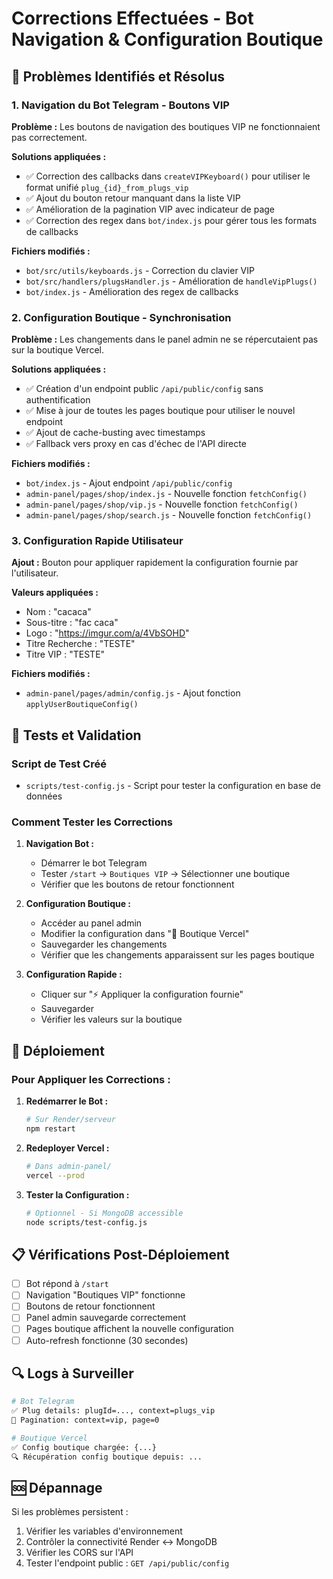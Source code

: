 # Corrections Effectuées - Bot Navigation & Configuration Boutique

## 🐛 Problèmes Identifiés et Résolus

### 1. **Navigation du Bot Telegram - Boutons VIP**

**Problème :** Les boutons de navigation des boutiques VIP ne fonctionnaient pas correctement.

**Solutions appliquées :**
- ✅ Correction des callbacks dans `createVIPKeyboard()` pour utiliser le format unifié `plug_{id}_from_plugs_vip`
- ✅ Ajout du bouton retour manquant dans la liste VIP 
- ✅ Amélioration de la pagination VIP avec indicateur de page
- ✅ Correction des regex dans `bot/index.js` pour gérer tous les formats de callbacks

**Fichiers modifiés :**
- `bot/src/utils/keyboards.js` - Correction du clavier VIP
- `bot/src/handlers/plugsHandler.js` - Amélioration de `handleVipPlugs()`
- `bot/index.js` - Amélioration des regex de callbacks

### 2. **Configuration Boutique - Synchronisation**

**Problème :** Les changements dans le panel admin ne se répercutaient pas sur la boutique Vercel.

**Solutions appliquées :**
- ✅ Création d'un endpoint public `/api/public/config` sans authentification
- ✅ Mise à jour de toutes les pages boutique pour utiliser le nouvel endpoint
- ✅ Ajout de cache-busting avec timestamps
- ✅ Fallback vers proxy en cas d'échec de l'API directe

**Fichiers modifiés :**
- `bot/index.js` - Ajout endpoint `/api/public/config`
- `admin-panel/pages/shop/index.js` - Nouvelle fonction `fetchConfig()`
- `admin-panel/pages/shop/vip.js` - Nouvelle fonction `fetchConfig()`
- `admin-panel/pages/shop/search.js` - Nouvelle fonction `fetchConfig()`

### 3. **Configuration Rapide Utilisateur**

**Ajout :** Bouton pour appliquer rapidement la configuration fournie par l'utilisateur.

**Valeurs appliquées :**
- Nom : "cacaca"
- Sous-titre : "fac caca"  
- Logo : "https://imgur.com/a/4VbSOHD"
- Titre Recherche : "TESTE"
- Titre VIP : "TESTE"

**Fichiers modifiés :**
- `admin-panel/pages/admin/config.js` - Ajout fonction `applyUserBoutiqueConfig()`

## 🔧 Tests et Validation

### Script de Test Créé
- `scripts/test-config.js` - Script pour tester la configuration en base de données

### Comment Tester les Corrections

1. **Navigation Bot :**
   - Démarrer le bot Telegram
   - Tester `/start` → `Boutiques VIP` → Sélectionner une boutique
   - Vérifier que les boutons de retour fonctionnent

2. **Configuration Boutique :**
   - Accéder au panel admin
   - Modifier la configuration dans "🏪 Boutique Vercel"
   - Sauvegarder les changements
   - Vérifier que les changements apparaissent sur les pages boutique

3. **Configuration Rapide :**
   - Cliquer sur "⚡ Appliquer la configuration fournie"
   - Sauvegarder
   - Vérifier les valeurs sur la boutique

## 🚀 Déploiement

### Pour Appliquer les Corrections :

1. **Redémarrer le Bot :**
   ```bash
   # Sur Render/serveur
   npm restart
   ```

2. **Redeployer Vercel :**
   ```bash
   # Dans admin-panel/
   vercel --prod
   ```

3. **Tester la Configuration :**
   ```bash
   # Optionnel - Si MongoDB accessible
   node scripts/test-config.js
   ```

## 📋 Vérifications Post-Déploiement

- [ ] Bot répond à `/start`
- [ ] Navigation "Boutiques VIP" fonctionne
- [ ] Boutons de retour fonctionnent
- [ ] Panel admin sauvegarde correctement
- [ ] Pages boutique affichent la nouvelle configuration
- [ ] Auto-refresh fonctionne (30 secondes)

## 🔍 Logs à Surveiller

```bash
# Bot Telegram
✅ Plug details: plugId=..., context=plugs_vip
🔄 Pagination: context=vip, page=0

# Boutique Vercel  
✅ Config boutique chargée: {...}
🔍 Récupération config boutique depuis: ...
```

## 🆘 Dépannage

Si les problèmes persistent :

1. Vérifier les variables d'environnement
2. Contrôler la connectivité Render ↔ MongoDB
3. Vérifier les CORS sur l'API
4. Tester l'endpoint public : `GET /api/public/config`